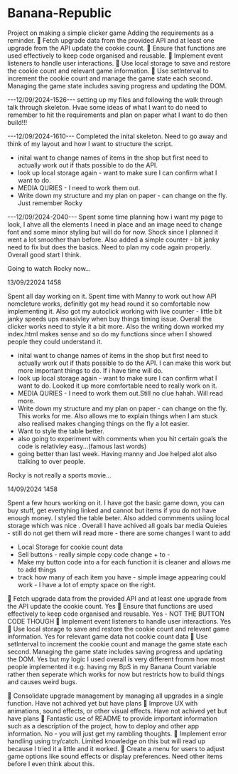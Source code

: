# Banana-Republic

Project on making a simple clicker game
Adding the requirements as a reminder.
🎯 Fetch upgrade data from the provided API and at least one upgrade from the API update the cookie count.
🎯 Ensure that functions are used effectively to keep code organised and reusable.
🎯 Implement event listeners to handle user interactions.
🎯 Use local storage to save and restore the cookie count and relevant game information.
🎯 Use setInterval to increment the cookie count and manage the game state each second.
Managing the game state includes saving progress and updating the DOM.

---12/09/2024-1526---
setting up my files and following the walk through talk through skeleton. Hvae some ideas of what I want to do need to remember to hit the requirements and plan on paper what I want to do then build!!!

---12/09/2024-1610---
Completed the inital skeleton. Need to go away and think of my layout and how I want to structure the script.

- inital want to change names of items in the shop but first need to actually work out if thats possible to do the API.
- look up local storage again - want to make sure I can confirm what I want to do.
- MEDIA QURIES - I need to work them out.
- Write down my structure and my plan on paper - can change on the fly.
  Just remember Rocky

---12/09/2024-2040---
Spent some time planning how i want my page to look, I ahve all the elements I need in place and an image need to change font and some minor styling but will do for now. Shock since I planned it went a lot smoother than before. Also added a simple counter - bit janky need to fix but does the basics. Need to plan my code again properly. Overall good start I think.

Going to watch Rocky now...

13/09/22024 1458

Spent all day working on it. Spent time with Manny to work out how API nomcleture works, definitly got my head round it so comfortable now implementing it. Also got my autoclick working with live counter - little bit janky speeds ups massivley when buy things timing issue. Overall the clicker works need to style it a bit more. Also the writing down worked my index.html makes sense and so do my functions since when I showed people they could understand it.

- inital want to change names of items in the shop but first need to actually work out if thats possible to do the API. I can make this work but more important things to do. If i have time will do.
- look up local storage again - want to make sure I can confirm what I want to do. Looked it up more comfortable need to really work on it.
- MEDIA QURIES - I need to work them out.Still no clue hahah. Will read more.
- Write down my structure and my plan on paper - can change on the fly. This works for me. Also allows me to explain things when I am stuck also realised makes changing things on the fly a lot easier.
- Want to style the table better.
- also going to experiment with comments when you hit certain goals the code is relativley easy...(famous last words)
- going better than last week. Having manny and Joe helped alot also ttalking to over people.

Rocky is not really a sports movie...

14/09/2024 1458

Spent a few hours working on it. I have got the basic game down, you can buy stuff, get evertyhing linked and cannot but items if you do not have enough money. I styled the table beter. Also added commments usiing local storage which was nice . Overall I have achived all goals bar media Quieies - still do not get them will read more - there are some changes I want to add

- Local Storage for cookie count data
- Sell buttons - really simple copy code change + to -
- Make my button code into a for each function it is cleaner and allows me to add things
- track how many of each item you have - simple image appearing could work - I have a lot of empty space on the right.

🎯 Fetch upgrade data from the provided API and at least one upgrade from the API update the cookie count. Yes
🎯 Ensure that functions are used effectively to keep code organised and reusable. Yes - NOT THE BUTTON CODE THOUGH
🎯 Implement event listeners to handle user interactions. Yes
🎯 Use local storage to save and restore the cookie count and relevant game information. Yes for relevant game data not cookie count data
🎯 Use setInterval to increment the cookie count and manage the game state each second.
Managing the game state includes saving progress and updating the DOM. Yes but my logic I used overall is very different fromm how most people implemented it e.g. having my BpS in my Banana Count variable rather then seperate which works for now but restricts how to build things and causes weird bugs.

🏹 Consolidate upgrade management by managing all upgrades in a single function. Have not achived yet but have plans
🏹 Improve UX with animations, sound effects, or other visual effects. Have not achived yet but have plans
🏹 Fantastic use of README to provide important information such as a description of the project, how to deploy and other app information. No - you will just get my rambling thoughts.
🏹 Implement error handling using try/catch. Limited knowledge on this but will read up because I tried it a little and it worked.
🏹 Create a menu for users to adjust game options like sound effects or display preferences. Need other items before I even think about this.
